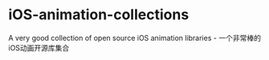 # iOS-animation-collections
A very good collection of open source iOS animation libraries - 一个非常棒的iOS动画开源库集合
